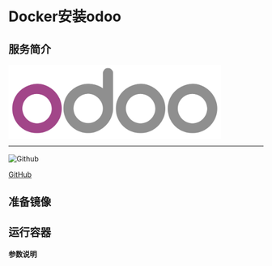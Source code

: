 # **Docker安装odoo** #
## 服务简介 ##

<img src="./../images/odoo.png" width = "420" alt="Github" align=center />

* * *


 <img src="https://github.com/favicon.ico" width = "20" alt="Github" align=center />

[ GitHub ](https://github.com/odoo/odoo)
## 准备镜像 ##
## 运行容器 ##
#### 参数说明 ####